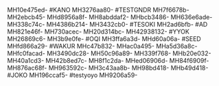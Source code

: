 MH10e475ed-
#KANO
MH3276aa80-
#TESTGNDR
MH7f6678b-
MH2ebcb45-
MHd8956a8f-
MH8abddaf2-
MHbcb3486-
MH636e6ade-
MH338c74c-
MH4386b214-
MH3432cb0-
#TESOKI
MH2ad6bfb-
#AD
MH821e46f-
MH730acec-
MH20d314bc-
MH42938132-
#YYOK
MH26869c6-
MH3b9e0fe-
#OQI
MH3ffa6a3d-
MHd60a06a-
#SEED
MHfd866a29-
#WAKUR
MHc47b832-
MHac0a495-
MHa5d36a8c-
MHfc0facad-
MH3490dc28-
MH50c96a89-
MH339f768-
MHb20e032-
MH40a1cd3-
MH42b8ed7c-
MH8f1c2da-
MHed06906d-
MH84f6909f-
MH876ac68f-
MH963592c-
MH3c43aa8b-
MH98bd418-
MHb49d418-
#JOKO
MH196ccaf5-
#testyoyo
MH9206a59-